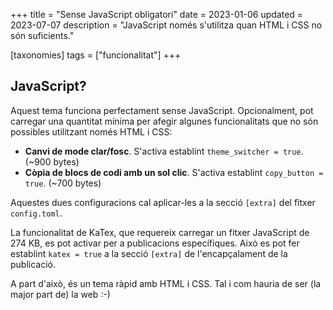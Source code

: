 +++
title = "Sense JavaScript obligatori"
date = 2023-01-06
updated = 2023-07-07
description = "JavaScript només s'utilitza quan HTML i CSS no són suficients."

[taxonomies]
tags = ["funcionalitat"]
+++

## JavaScript?

Aquest tema funciona perfectament sense JavaScript. Opcionalment, pot carregar una quantitat mínima per afegir algunes funcionalitats que no són possibles utilitzant només HTML i CSS:

- **Canvi de mode clar/fosc**. S'activa establint `theme_switcher = true`. (~900 bytes)
- **Còpia de blocs de codi amb un sol clic**. S'activa establint `copy_button = true`. (~700 bytes)

Aquestes dues configuracions cal aplicar-les a la secció `[extra]` del fitxer `config.toml`.

La funcionalitat de KaTex, que requereix carregar un fitxer JavaScript de 274 KB, es pot activar per a publicacions específiques. Això es pot fer establint `katex = true` a la secció `[extra]` de l'encapçalament de la publicació.

A part d'això, és un tema ràpid amb HTML i CSS. Tal i com hauria de ser (la major part de) la web :-)
